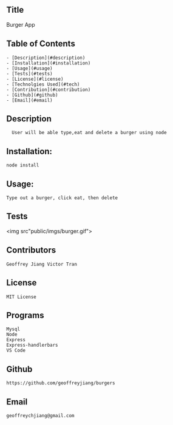   ## Title
  Burger App

  ## Table of Contents
    - [Description](#description)
    - [Installation](#installation)
    - [Usage](#usage)
    - [Tests](#tests)
    - [License](#license)
    - [Technolgies Used](#tech)
    - [Contribution](#contribution)
    - [Github](#github)
    - [Email](#email)
    
  ## Description
      User will be able type,eat and delete a burger using node
  ## Installation:
    node install
  ## Usage:
    Type out a burger, click eat, then delete
  ## Tests

  <img src"public/imgs/burger.gif">

  ## Contributors
    Geoffrey Jiang Victor Tran  
  ## License
    MIT License  
  ## Programs
    Mysql
    Node
    Express
    Express-handlerbars
    VS Code  
  ## Github
    https://github.com/geoffreyjiang/burgers
  ## Email
    geoffreychjiang@gmail.com
    